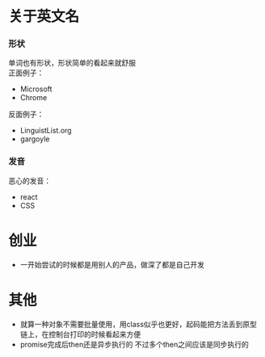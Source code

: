 # 关于英文名  

### 形状

单词也有形状，形状简单的看起来就舒服  
正面例子：

- Microsoft
- Chrome

反面例子：

- LinguistList.org
- gargoyle

### 发音

恶心的发音：

- react
- CSS

# 创业

- 一开始尝试的时候都是用别人的产品，做深了都是自己开发

# 其他

- 就算一种对象不需要批量使用，用class似乎也更好，起码能把方法丢到原型链上，在控制台打印的时候看起来方便
- promise完成后then还是异步执行的
  不过多个then之间应该是同步执行的